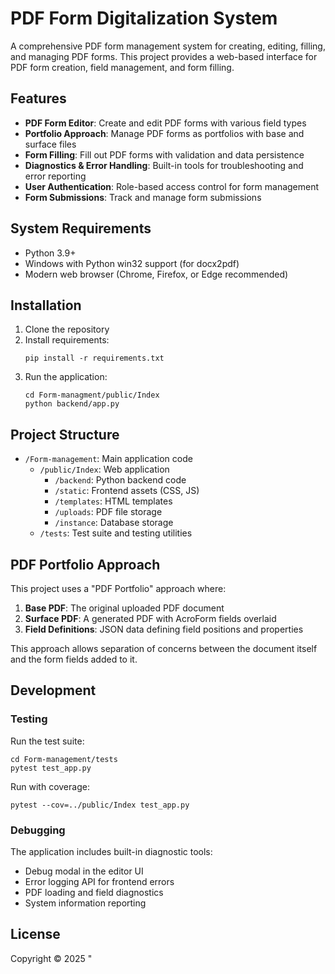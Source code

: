 # PDF Form Digitalization System

A comprehensive PDF form management system for creating, editing, filling, and managing PDF forms. This project provides a web-based interface for PDF form creation, field management, and form filling.

## Features

- **PDF Form Editor**: Create and edit PDF forms with various field types
- **Portfolio Approach**: Manage PDF forms as portfolios with base and surface files
- **Form Filling**: Fill out PDF forms with validation and data persistence
- **Diagnostics & Error Handling**: Built-in tools for troubleshooting and error reporting
- **User Authentication**: Role-based access control for form management
- **Form Submissions**: Track and manage form submissions

## System Requirements

- Python 3.9+
- Windows with Python win32 support (for docx2pdf)
- Modern web browser (Chrome, Firefox, or Edge recommended)

## Installation

1. Clone the repository
2. Install requirements:
   ```
   pip install -r requirements.txt
   ```
3. Run the application:
   ```
   cd Form-managment/public/Index
   python backend/app.py
   ```

## Project Structure

- `/Form-management`: Main application code
  - `/public/Index`: Web application
    - `/backend`: Python backend code
    - `/static`: Frontend assets (CSS, JS)
    - `/templates`: HTML templates
    - `/uploads`: PDF file storage
    - `/instance`: Database storage
  - `/tests`: Test suite and testing utilities

## PDF Portfolio Approach

This project uses a "PDF Portfolio" approach where:

1. **Base PDF**: The original uploaded PDF document
2. **Surface PDF**: A generated PDF with AcroForm fields overlaid
3. **Field Definitions**: JSON data defining field positions and properties

This approach allows separation of concerns between the document itself and the form fields added to it.

## Development

### Testing

Run the test suite:

```
cd Form-management/tests
pytest test_app.py
```

Run with coverage:

```
pytest --cov=../public/Index test_app.py
```

### Debugging

The application includes built-in diagnostic tools:
- Debug modal in the editor UI
- Error logging API for frontend errors
- PDF loading and field diagnostics
- System information reporting

## License

Copyright © 2025 " 


